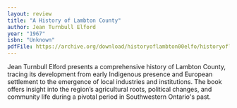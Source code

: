 ```yaml
---
layout: review
title: "A History of Lambton County"
author: Jean Turnbull Elford
year: "1967"
isbn: "Unknown"
pdfFile: https://archive.org/download/historyoflambton00elfo/historyoflambton00elfo.pdf
---
```

Jean Turnbull Elford presents a comprehensive history of Lambton County, tracing its development from early Indigenous presence and European settlement to the emergence of local industries and institutions. The book offers insight into the region’s agricultural roots, political changes, and community life during a pivotal period in Southwestern Ontario's past.
